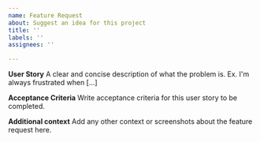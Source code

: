 ```yaml
---
name: Feature Request
about: Suggest an idea for this project
title: ''
labels: ''
assignees: ''

---
```


**User Story**
A clear and concise description of what the problem is. Ex. I'm always frustrated when [...]

**Acceptance Criteria**
Write acceptance criteria for this user story to be completed.

**Additional context**
Add any other context or screenshots about the feature request here.
